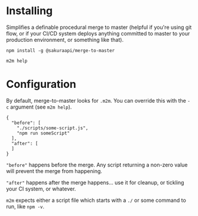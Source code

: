 # Installing

Simplifies a definable procedural merge to master (helpful if you're using git flow, or if 
your CI/CD system deploys anything committed to master to your production environment, or something like that).

`npm install -g @sakuraapi/merge-to-master`

`m2m help`

# Configuration
By default, merge-to-master looks for `.m2m`. You can override this with
the `-c` argument (see `m2m help`).

```
{
  "before": [
    "./scripts/some-script.js",
    "npm run someScript"
  ],
  "after": [
  ]
}
```

`"before"` happens before the merge. Any script returning a non-zero value will prevent the merge from
happening.

`"after"` happens after the merge happens... use it for cleanup, or tickling your CI system, or whatever.

`m2m` expects either a script file which starts with a `./` or some command to run, like `npm -v`.
